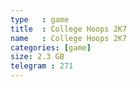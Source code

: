 ```yaml
---
type   : game
title  : College Hoops 2K7
name   : College Hoops 2K7
categories: [game]
size: 2.3 GB
telegram : 271
---
```


